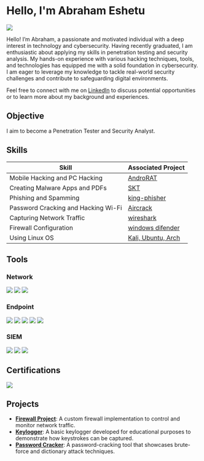 # Hello, I'm Abraham Eshetu
<a href="https://www.linkedin.com/in/abr-ahamis"><img src="https://img.shields.io/badge/-LinkedIn-0072b1?&style=for-the-badge&logo=linkedin&logoColor=white" /></a>


Hello! I’m Abraham, a passionate and motivated individual with a deep interest in technology and cybersecurity. Having recently graduated, I am enthusiastic about applying my skills in penetration testing and security analysis. My hands-on experience with various hacking techniques, tools, and technologies has equipped me with a solid foundation in cybersecurity. I am eager to leverage my knowledge to tackle real-world security challenges and contribute to safeguarding digital environments.

Feel free to connect with me on [LinkedIn](https://www.linkedin.com/in/abr-ahamis) to discuss potential opportunities or to learn more about my background and experiences.


## Objective
I aim to become a Penetration Tester and Security Analyst.

## Skills
| Skill                                         | Associated Project         |
|-----------------------------------------------|----------------------------|
| Mobile Hacking and PC Hacking                 | [AndroRAT](https://github.com/karma9874/AndroRAT.git)          |
| Creating Malware Apps and PDFs                | [SKT](https://github.com/surrealyz/pdfclassifier.git)          |
| Phishing and Spamming                         | [king-phisher](https://github.com/rsmusllp/king-phisher.git)          |
| Password Cracking and Hacking Wi-Fi           | [Aircrack](https://www.google.com/search?q=aircrack-ng&oq=air&gs_lcrp=EgZjaHJvbWUqDQgAEAAYkQIYgAQYigUyDQgAEAAYkQIYgAQYigUyBggBEEUYOTINCAIQABiRAhiABBiKBTIYCAMQLhhDGMcBGLEDGMkDGNEDGIAEGIoFMgoIBBAAGJIDGIAEMg0IBRAAGJIDGIAEGIoFMgcIBhAAGIAEMgcIBxAAGIAEMg0ICBAAGIMBGLEDGIAEMgcICRAAGI8C0gEJMTAxMzhqMGo3qAIAsAIA&sourceid=chrome&ie=UTF-8)          |
| Capturing Network Traffic                     | [wireshark](https://github.com/HalilDeniz/PacketSpy.git)          |
| Firewall Configuration                        | [windows difender](https://github.com/hegdepavankumar/Fortigate-Firewall-Complete-Guide.git)          |
| Using Linux OS                                | [Kali, Ubuntu, Arch](https://www.google.com/search?q=linux+os&oq=linux+os+&gs_lcrp=EgZjaHJvbWUyBggAEEUYOTIGCAEQRRg8MgYIAhBFGDzSAQgzNjUxajBqN6gCALACAA&sourceid=chrome&ie=UTF-8)          |

## Tools
### Network
<div>
    <img src="https://img.shields.io/badge/-Wireshark-1679A7?&style=for-the-badge&logo=Wireshark&logoColor=white" />
    <img src="https://img.shields.io/badge/-Bettercap-00B2A9?&style=for-the-badge&logo=Bettercap&logoColor=white" />
    <img src="https://img.shields.io/badge/-Nmap-004B49?&style=for-the-badge&logo=Nmap&logoColor=white" />
</div>

### Endpoint
<div>
    <img src="https://img.shields.io/badge/-Metasploit-0E1D1D?&style=for-the-badge&logo=Metasploit&logoColor=white" />
    <img src="https://img.shields.io/badge/-Burp_Suite-FD0000?&style=for-the-badge&logo=Burp_Suite&logoColor=white" />
    <img src="https://img.shields.io/badge/-John_the_Ripper-00FF00?&style=for-the-badge&logo=John_the_Ripper&logoColor=white" />
    <img src="https://img.shields.io/badge/-Hydra-FF0000?&style=for-the-badge&logo=Hydra&logoColor=white" />
    <img src="https://img.shields.io/badge/-King_Phishing-1F77D0?&style=for-the-badge&logo=King_Phishing&logoColor=white" />
</div>

### SIEM
<div>
    <img src="https://img.shields.io/badge/-Microsoft_Sentinel-0078D4?&style=for-the-badge&logo=Microsoft&logoColor=white" />
    <img src="https://img.shields.io/badge/-Splunk-000000?&style=for-the-badge&logo=Splunk&logoColor=white" />
    <img src="https://img.shields.io/badge/-Elastic-005571?&style=for-the-badge&logo=Elastic&logoColor=white" />
</div>

## Certifications
<div>
<img src="https://img.shields.io/badge/-Security%2B-FF0000?&style=for-the-badge&logo=CompTIA&logoColor=white" />
</div>

## Projects
- **[Firewall Project](https://github.com/Abr-ahamis/Firewall-project)**: A custom firewall implementation to control and monitor network traffic.
- **[Keylogger](https://github.com/Abr-ahamis/Keylogger)**: A basic keylogger developed for educational purposes to demonstrate how keystrokes can be captured.
- **[Password Cracker](https://github.com/Abr-ahamis/password)**: A password-cracking tool that showcases brute-force and dictionary attack techniques.
